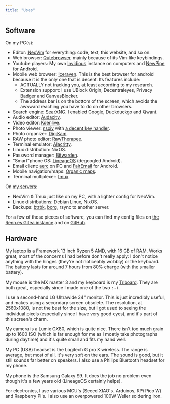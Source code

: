 ```yaml
---
title: "Uses"
---
```


## Software

On my PC(s):
- Editor: [NeoVim](https://neovim.io/) for everything: code, text, this website, and so on.
- Web browser: [Qutebrowser](https://qutebrowser.org/), mainly because of its Vim-like keybindings.
- Youtube players: My own [Invidious](https://invidious.io/) instance on computers and [NewPipe](https://github.com/TeamNewPipe/NewPipe) for Android.
- Mobile web browser: [Iceraven](https://github.com/fork-maintainers/iceraven-browser). This is the best browser for android because it is the only one that is decent. Its features include:
    - ACTUALLY not tracking you, at least according to my research.
    - Extension support: I use UBlock Origin, Decentraleyes, Privacy Badger and CanvasBlocker.
    - The address bar is on the bottom of the screen, which avoids the awkward reaching you have to do on other browsers.
- Search engine: [SearXNG](https://docs.searxng.org/). I enabled Google, Duckduckgo and Qwant.
- Audio editor: [Audacity](https://www.audacityteam.org/).
- Video editor: [Kdenlive](https://kdenlive.org/en/).
- Photo viewer: [nsxiv](https://codeberg.org/nsxiv/nsxiv) with [a decent key handler](https://raw.githubusercontent.com/tarneaux/.f/master/nsxiv/.config/nsxiv/exec/key-handler).
- Photo organizer: [DigiKam](https://www.digikam.org/).
- RAW photo editor: [RawTherapee](http://rawtherapee.com/).
- Terminal emulator: [Alacritty](https://github.com/alacritty/alacritty).
- Linux distribution: NixOS.
- Password manager: [Bitwarden](https://bitwarden.com/).
- "Smart"phone OS: [LineageOS](https://lineageos.org/) (degoogled Android).
- Email client: [aerc](https://aerc-mail.org/) on PC and [FairEmail](https://email.faircode.eu/) for Android.
- Mobile navigation/maps: [Organic maps](https://organicmaps.app/).
- Terminal multiplexer: [tmux](https://github.com/tmux/tmux).

On [my servers](https://renn.es):
- NeoVim & Tmux just like on my PC, with a lighter config for NeoVim.
- Linux distributions: Debian Linux, NixOS.
- Backups: [btrbk](https://digint.ch/btrbk/), [borg](https://www.borgbackup.org/), rsync to another server.

For a few of those pieces of software, you can find my config files on [the Renn.es Gitea instance](https://git.renn.es/tarneo/.f) and on [GitHub](https://github.com/tarneaux/.f).

## Hardware

My laptop is a Framework 13 inch Ryzen 5 AMD, with 16 GB of RAM. Works great, most of the concerns I had before don't really apply: I don't notice anything with the hinges (they're not noticeably wobbly) or the keyboard. The battery lasts for around 7 hours from 80% charge (with the smaller battery).

My mouse is the MX master 3 and my keyboard is my [Triboard](/posts/triboard/). They are both great, especially since I made one of the two `:-)`.

I use a second-hand LG Ultrawide 34" monitor. This is just incredibly useful, and makes using a secondary screen obsolete. The resolution, at 2560x1080, is not the best for the size, but I got used to seeing the individual pixels (especially since I have very good eyes), and it's part of this screen's charm.

My camera is a Lumix GX80, which is quite nice. There isn't too much grain up to 1600 ISO (which is far enough for me as I mostly take photographs during daytime) and it's quite small and fits my hand well.

My PC (USB) headset is the Logitech G pro X wireless. The range is average, but most of all, it's very soft on the ears. The sound is good, but it still sounds far better on speakers. I also use a Philips Bluetooth headset for my phone.

My phone is the Samsung Galaxy S9. It does the job no problem even though it's a few years old (LineageOS certainly helps).

For electronics, I use various MCU's (Seeed XIAO's, Arduinos, RPi Pico W) and Raspberry Pi's. I also use an overpowered 100W Weller soldering iron.
